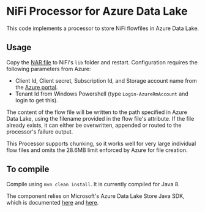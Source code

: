# NiFi Processor for Azure Data Lake

This code implements a processor to store NiFi flowfiles in Azure Data Lake.

## Usage
Copy the [NAR file](/azure-datalake-1.0-SNAPSHOT.nar)
 to NiFi's `lib` folder and restart.  Configuration requires the following parameters from Azure:
* Client Id, Client secret, Subscription Id, and Storage account name from the [Azure portal](https://portal.azure.com).
* Tenant Id from Windows Powershell (type `Login-AzureRmAccount` and login to get this).

The content of the flow file will be written to the path specified in Azure Data Lake, using the filename provided
in the flow file's attribute.  If the file already exists, it can either be overwritten, appended or routed to the
processor's failure output.

This Processor supports chunking, so it works well for very large individual flow files and omits the 28.6MB limit 
enforced by Azure for file creation. 

## To compile
Compile using `mvn clean install`.  It is currently compiled for Java 8.

The component relies on Microsoft's Azure Data Lake Store Java SDK, which is documented
[here](https://azure.microsoft.com/en-gb/documentation/articles/data-lake-store-get-started-java-sdk/) and
[here](https://github.com/Azure/azure-sdk-for-java).